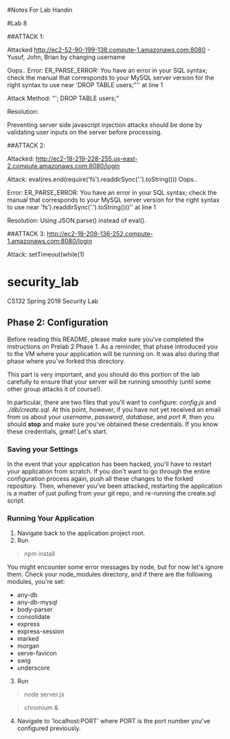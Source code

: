 #Notes For Lab Handin

 #Lab 8
 
 ##ATTACK 1:
 
 Attacked http://ec2-52-90-199-138.compute-1.amazonaws.com:8080 - Yusuf, John, Brian by changing username
 
 Oops.. 
 Error: ER_PARSE_ERROR: You have an error in your SQL syntax; check the manual that corresponds to your MySQL server version for the right syntax to use near 'DROP TABLE users;"'' at line 1
 
 Attack Method: "'; DROP TABLE users;"
 
 Resolution:
 
 Preventing server side javascript injection attacks should be done by validating user inputs on the server before processing.
 
 
 
 ##ATTACK 2:
 
 Attacked: http://ec2-18-219-228-255.us-east-2.compute.amazonaws.com:8080/login
 
 Attack: eval(res.end(require('fs').readdirSync('.').toString()))
 Oops.. 
 
 Error: ER_PARSE_ERROR: You have an error in your SQL syntax; check the manual that corresponds to your MySQL server version for the right syntax to use near 'fs').readdirSync('.').toString()))'' at line 1
 
 Resolution: Using JSON.parse() instead of eval().
 
 ##ATTACK 3:
 http://ec2-18-208-136-252.compute-1.amazonaws.com:8080/login
 
 Attack: setTimeout(while(1)












# security_lab
CS132 Spring 2019 Security Lab

## Phase 2: Configuration
Before reading this README, please make sure you've completed the instructions on Prelab 2 Phase 1. As a reminder, that phase introduced you to the VM where your application will be running on. It was also during that phase where you've forked this directory.

This part is very important, and you should do this portion of the lab carefully to ensure that your server will be running smoothly (until some other group attacks it of course!).

In particular, there are two files that you'll want to configure: _config.js_ and _./db/create.sql_. At this point, however, if you have not yet received an email from us about your _username_, _password_, _database_, and _port #_, then you should **stop** and make sure you've obtained these credentials. If you know these credentials, great! Let's start.

### Saving your Settings
In the event that your application has been hacked, you'll have to restart your application from scratch. If you don't want to go through the entire configuration process again, push all these changes to the forked repository. Then, whenever you've been attacked, restarting the application is a matter of just pulling from your git repo, and re-running the create.sql script.

### Running Your Application
1. Navigate back to the application project root.
2. Run
> npm install

   You might encounter some error messages by node, but for now let's ignore them. Check your node_modules directory, and if there are the following modules, you're set:

   * any-db
   * any-db-mysql  
   * body-parser  
   * consolidate
   * express  
   * express-session  
   * marked
   * morgan
   * serve-favicon
   * swig
   * underscore
3. Run
> node server.js

> chromium &

4. Navigate to 'localhost:PORT' where PORT is the port number you've configured previously.
